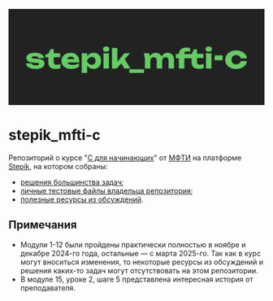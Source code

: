 ![stepik_mfti-c](/repository/images/README.png)

# stepik_mfti-c

Репозиторий о курсе "[C для начинающих](https://stepik.org/course/57680/syllabus)" от [МФТИ](https://mipt.ru) на платформе [Stepik](https://stepik.org), на котором собраны: 
- [решения большинства задач](/programs/course/);
- [личные тестовые файлы владельца репозитория](/programs/test/);
- [полезные ресурсы из обсуждений](resources.md).


## Примечания
- Модули 1-12 были пройдены практически полностью в ноябре и декабре 2024-го года, остальные — с марта 2025-го. Так как в курс могут вноситься изменения, то некоторые ресурсы из обсуждений и решения каких-то задач могут отсутствовать на этом репозитории.
- В модуле 15, уроке 2, шаге 5 представлена интересная история от преподавателя.
